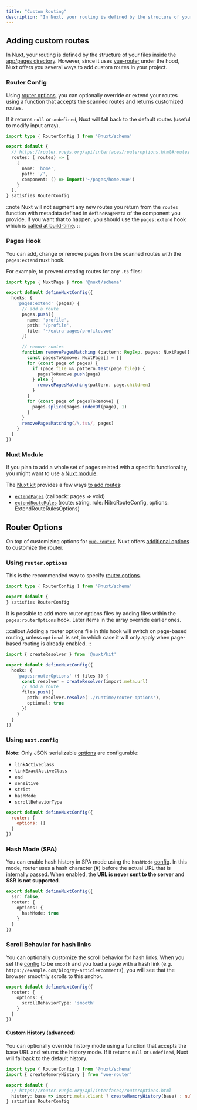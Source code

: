 ```yaml
---
title: "Custom Routing"
description: "In Nuxt, your routing is defined by the structure of your files inside the pages directory. However, since it uses vue-router under the hood, Nuxt offers you several ways to add custom routes in your project."
---
```


## Adding custom routes

In Nuxt, your routing is defined by the structure of your files inside the [app/pages directory](/docs/guide/directory-structure/pages). However, since it uses [vue-router](https://router.vuejs.org) under the hood, Nuxt offers you several ways to add custom routes in your project.

### Router Config

Using [router options](/docs/guide/recipes/custom-routing#router-options), you can optionally override or extend your routes using a function that accepts the scanned routes and returns customized routes.

If it returns `null` or `undefined`, Nuxt will fall back to the default routes (useful to modify input array).

```ts [router.options.ts]
import type { RouterConfig } from '@nuxt/schema'

export default {
  // https://router.vuejs.org/api/interfaces/routeroptions.html#routes
  routes: (_routes) => [
    {
      name: 'home',
      path: '/',
      component: () => import('~/pages/home.vue')
    }
  ],
} satisfies RouterConfig
```

::note
Nuxt will not augment any new routes you return from the `routes` function with metadata defined in `definePageMeta` of the component you provide. If you want that to happen, you should use the `pages:extend` hook which is [called at build-time](/docs/api/advanced/hooks#nuxt-hooks-build-time).
::

### Pages Hook

You can add, change or remove pages from the scanned routes with the `pages:extend` nuxt hook.

For example, to prevent creating routes for any `.ts` files:

```ts [nuxt.config.ts]
import type { NuxtPage } from '@nuxt/schema'

export default defineNuxtConfig({
  hooks: {
    'pages:extend' (pages) {
      // add a route
      pages.push({
        name: 'profile',
        path: '/profile',
        file: '~/extra-pages/profile.vue'
      })

      // remove routes
      function removePagesMatching (pattern: RegExp, pages: NuxtPage[] = []) {
        const pagesToRemove: NuxtPage[] = []
        for (const page of pages) {
          if (page.file && pattern.test(page.file)) {
            pagesToRemove.push(page)
          } else {
            removePagesMatching(pattern, page.children)
          }
        }
        for (const page of pagesToRemove) {
          pages.splice(pages.indexOf(page), 1)
        }
      }
      removePagesMatching(/\.ts$/, pages)
    }
  }
})
```

### Nuxt Module

If you plan to add a whole set of pages related with a specific functionality, you might want to use a [Nuxt module](/modules).

The [Nuxt kit](/docs/guide/going-further/kit) provides a few ways [to add routes](/docs/api/kit/pages):
- [`extendPages`](/docs/api/kit/pages#extendpages) (callback: pages => void)
- [`extendRouteRules`](/docs/api/kit/pages#extendrouterules) (route: string, rule: NitroRouteConfig, options: ExtendRouteRulesOptions)

## Router Options

On top of customizing options for [`vue-router`](https://router.vuejs.org/api/interfaces/routeroptions.html), Nuxt offers [additional options](/docs/api/nuxt-config#router) to customize the router.

### Using `router.options`

This is the recommended way to specify [router options](/docs/api/nuxt-config#router).

```ts [router.options.ts]
import type { RouterConfig } from '@nuxt/schema'

export default {
} satisfies RouterConfig
```

It is possible to add more router options files by adding files within the `pages:routerOptions` hook. Later items in the array override earlier ones.

::callout
Adding a router options file in this hook will switch on page-based routing, unless `optional` is set, in which case it will only apply when page-based routing is already enabled.
::

```ts [nuxt.config.ts]
import { createResolver } from '@nuxt/kit'

export default defineNuxtConfig({
  hooks: {
    'pages:routerOptions' ({ files }) {
      const resolver = createResolver(import.meta.url)
      // add a route
      files.push({
        path: resolver.resolve('./runtime/router-options'),
        optional: true
      })
    }
  }
})
```

### Using `nuxt.config`

**Note:** Only JSON serializable [options](/docs/api/nuxt-config#router) are configurable:

- `linkActiveClass`
- `linkExactActiveClass`
- `end`
- `sensitive`
- `strict`
- `hashMode`
- `scrollBehaviorType`

```js [nuxt.config]
export default defineNuxtConfig({
  router: {
    options: {}
  }
})
```

### Hash Mode (SPA)

You can enable hash history in SPA mode using the `hashMode` [config](/docs/api/nuxt-config#router). In this mode, router uses a hash character (#) before the actual URL that is internally passed. When enabled, the **URL is never sent to the server** and **SSR is not supported**.

```ts [nuxt.config.ts]
export default defineNuxtConfig({
  ssr: false,
  router: {
    options: {
      hashMode: true
    }
  }
})
```

### Scroll Behavior for hash links

You can optionally customize the scroll behavior for hash links. When you set the [config](/docs/api/nuxt-config#router) to be `smooth` and you load a page with a hash link (e.g. `https://example.com/blog/my-article#comments`), you will see that the browser smoothly scrolls to this anchor.

```ts [nuxt.config.ts]
export default defineNuxtConfig({
  router: {
    options: {
      scrollBehaviorType: 'smooth'
    }
  }
})
```

#### Custom History (advanced)

You can optionally override history mode using a function that accepts the base URL and returns the history mode. If it returns `null` or `undefined`, Nuxt will fallback to the default history.

```ts [router.options.ts]
import type { RouterConfig } from '@nuxt/schema'
import { createMemoryHistory } from 'vue-router'

export default {
  // https://router.vuejs.org/api/interfaces/routeroptions.html
  history: base => import.meta.client ? createMemoryHistory(base) : null /* default */
} satisfies RouterConfig
```
